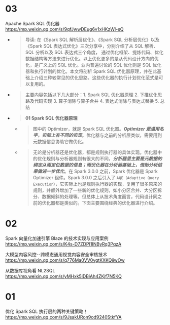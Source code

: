 
# 03

Apache Spark SQL 优化器 https://mp.weixin.qq.com/s/9qfJwwDEug6v1xHKzWl-sQ
- > 导读: 在《Spark SQL 解析层优化》、《Spark SQL 分析层优化》以及《Spark SQL 表达式优化》三次分享中，分别介绍了从 SQL 解析、 SQL 分析以及 SQL 表达式三个角度， 通过优化框架、提炼代码、优化数据结构等方法来进行优化。以上优化更多的是从代码设计方向的优化，是广义上的 SQL 优化。业内普遍讨论的 SQL 优化则是 SQL 优化器和执行计划的优化。本文将剖析 Spark SQL 优化器原理，并在此基础上介绍三种较常见的优化思路。这些优化器的执行计划优化范式是可以复用的。
- > 主要内容包括以下几大部分：1. Spark SQL 优化器原理 2. 下推优化思路及代码实现 3. 算子消除与算子合并 4. 表达式消除与表达式替换 5. 总结
- > **01 Spark SQL 优化器原理**
  * > 图中的 Optimizer，就是 Spark SQL 优化器。***Optimizer 是通用名字，实际上有不同的实现***。优化器与之前的分析层类似，需要用到元数据信息协助它做优化。
  * > 无论是分析器还是优化器，都是规则执行器的具体实现。优化器中的优化规则与分析器规则有很大的不同，***分析器里主要是元数据的绑定从而定位数据的信息；而优化器在分析器基础上，借助分析结果做进一步优化***。在 Spark 3.0.0 之前，Spark 优化器是 Spark Optimizer 组件。Spark 3.0.0 之后引入了 `AQE（Adaptive Query Execution）`，它实际上也是规则执行器的实现，复用了很多原来的规则，并额外增加了一些新的优化规则，如小分区合并、大分区拆分、数据倾斜的处理等。但总体上从技术角度而言，代码设计同之前的优化器都是类似的。下面主要围绕经典的优化器进行介绍。

# 02

Spark 向量化加速引擎 Blaze 的技术实现与应用案例 https://mp.weixin.qq.com/s/K4s-D7ZDPI1INByRq3PqzA

大模型内容风控--跨模态通用视觉内容安全审核技术 https://mp.weixin.qq.com/s/q776Ma0VV0vgtKXKQiiwOw

从数据库视角看 NL2SQL https://mp.weixin.qq.com/s/yMHxk5lDBiAh4ZKjf7N5KQ

# 01

优化 Spark SQL 执行层的两种关键策略！ https://mp.weixin.qq.com/s/9JsakURon9od9240StkfYA
